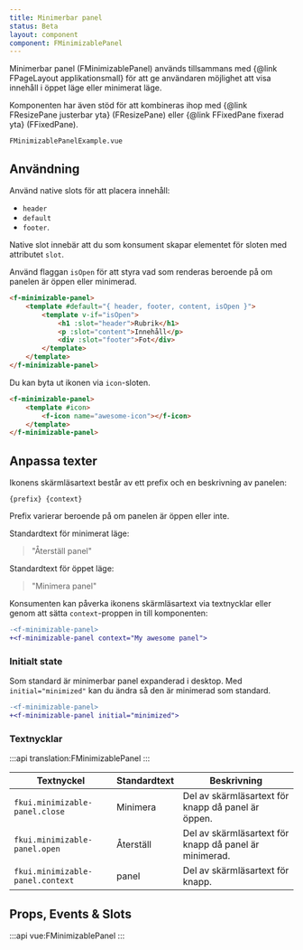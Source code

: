 ```yaml
---
title: Minimerbar panel
status: Beta
layout: component
component: FMinimizablePanel
---
```


Minimerbar panel (FMinimizablePanel) används tillsammans med {@link FPageLayout applikationsmall}
för att ge användaren möjlighet att visa innehåll i öppet läge eller minimerat läge.

Komponenten har även stöd för att kombineras ihop med {@link FResizePane justerbar yta} (FResizePane) eller {@link FFixedPane fixerad yta} (FFixedPane).

```import name=minimizable-panel-example
FMinimizablePanelExample.vue
```

## Användning

Använd native slots för att placera innehåll:

- `header`
- `default`
- `footer`.

Native slot innebär att du som konsument skapar elementet för sloten med attributet `slot`.

Använd flaggan `isOpen` för att styra vad som renderas beroende på om panelen är öppen eller minimerad.

```html static
<f-minimizable-panel>
    <template #default="{ header, footer, content, isOpen }">
        <template v-if="isOpen">
            <h1 :slot="header">Rubrik</h1>
            <p :slot="content">Innehåll</p>
            <div :slot="footer">Fot</div>
        </template>
    </template>
</f-minimizable-panel>
```

Du kan byta ut ikonen via `icon`-sloten.

```html static
<f-minimizable-panel>
    <template #icon>
        <f-icon name="awesome-icon"></f-icon>
    </template>
</f-minimizable-panel>
```

## Anpassa texter

Ikonens skärmläsartext består av ett prefix och en beskrivning av panelen:

`{prefix} {context}`

Prefix varierar beroende på om panelen är öppen eller inte.

Standardtext för minimerat läge:

> "Återställ panel"

Standardtext för öppet läge:

> "Minimera panel"

Konsumenten kan påverka ikonens skärmläsartext via textnycklar
eller genom att sätta `context`-proppen in till komponenten:

```diff
-<f-minimizable-panel>
+<f-minimizable-panel context="My awesome panel">
```

### Initialt state

Som standard är minimerbar panel expanderad i desktop.
Med `initial="minimized"` kan du ändra så den är minimerad som standard.

```diff
-<f-minimizable-panel>
+<f-minimizable-panel initial="minimized">
```

### Textnycklar

:::api
translation:FMinimizablePanel
:::

| Textnyckel                       | Standardtext | Beskrivning                                            |
| -------------------------------- | ------------ | ------------------------------------------------------ |
| `fkui.minimizable-panel.close`   | Minimera     | Del av skärmläsartext för knapp då panel är öppen.     |
| `fkui.minimizable-panel.open`    | Återställ    | Del av skärmläsartext för knapp då panel är minimerad. |
| `fkui.minimizable-panel.context` | panel        | Del av skärmläsartext för knapp.                       |

## Props, Events & Slots

:::api
vue:FMinimizablePanel
:::
